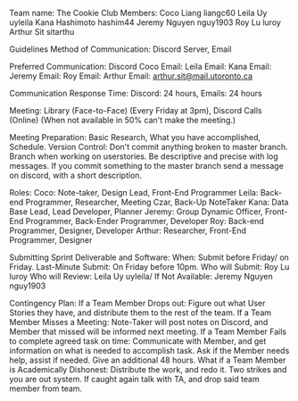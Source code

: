 Team name: The Cookie Club
Members:
Coco Liang liangc60
Leila Uy uyleila
Kana Hashimoto hashim44
Jeremy Nguyen nguy1903
Roy Lu luroy
Arthur Sit sitarthu

Guidelines
Method of Communication: Discord Server, Email

Preferred Communication: Discord
Coco Email: 
Leila Email:
Kana Email:
Jeremy Email:
Roy Email:
Arthur Email: arthur.sit@mail.utoronto.ca

Communication Response Time: Discord: 24 hours, Emails: 24 hours

Meeting: Library (Face-to-Face) (Every Friday at 3pm), Discord Calls (Online) (When not available in 50% can't make the meeting.)

Meeting Preparation: Basic Research, What you have accomplished, Schedule.
Version Control: Don't commit anything broken to master branch. Branch when working on userstories. Be descriptive and precise with log messages. If you commit something to the master branch send a message on discord, with a short description.  

Roles:
Coco: Note-taker, Design Lead, Front-End Programmer
Leila: Back-end Programmer, Researcher, Meeting Czar, Back-Up NoteTaker
Kana: Data Base Lead, Lead Developer, Planner
Jeremy: Group Dynamic Officer, Front-End Programmer, Back-Ender Programmer, Developer
Roy: Back-end Programmer, Designer, Developer
Arthur: Researcher, Front-End Programmer, Designer

Submitting Sprint Deliverable and Software: 
When: Submit before Friday/ on Friday. Last-Minute Submit: On Friday before 10pm. 
Who will Submit: Roy Lu luroy
Who will Review: Leila Uy uyleila/ If Not Available: Jeremy Nguyen nguy1903

Contingency Plan:
If a Team Member Drops out: Figure out what User Stories they have, and distribute them to the rest of the team. 
If a Team Member Misses a Meeting: Note-Taker will post notes on Discord, and Member that missed will be informed next meeting.
If a Team Member Fails to complete agreed task on time: Communicate with Member, and get information on what is needed to accomplish task. Ask if the Member needs help, assist if needed. Give an additional 48 hours.
What if a Team Member is Academically Dishonest: Distribute the work, and redo it. Two strikes and you are out system. If caught again talk with TA, and drop said team member from team.